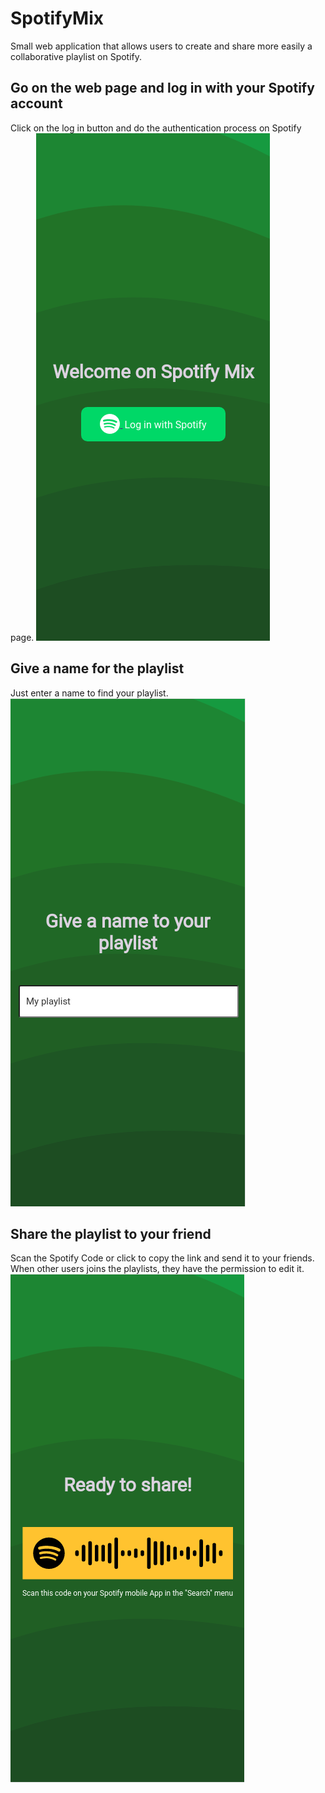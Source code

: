 # SpotifyMix
Small web application that allows users to create and share more easily a collaborative playlist on Spotify.

## Go on the web page and log in with your Spotify account
Click on the log in button and do the authentication process on Spotify page.
![Login](https://github.com/QuentinPhilipp/SpotifyMix/blob/master/README/login.png)

## Give a name for the playlist
Just enter a name to find your playlist.
![Name the playlist](https://github.com/QuentinPhilipp/SpotifyMix/blob/master/README/name.png)

## Share the playlist to your friend
Scan the Spotify Code or click to copy the link and send it to your friends. When other users joins the playlists, they have the permission to edit it.
![Share](https://github.com/QuentinPhilipp/SpotifyMix/blob/master/README/share.png)
